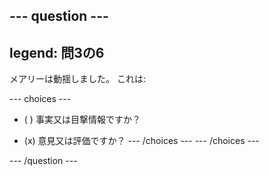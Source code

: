 --- question ---
---
legend: 問3の6
---

メアリーは動揺しました。 これは:

--- choices ---
- ( ) 事実又は目撃情報ですか？

- (x) 意見又は評価ですか？ --- /choices --- --- /choices ---

--- /question ---
